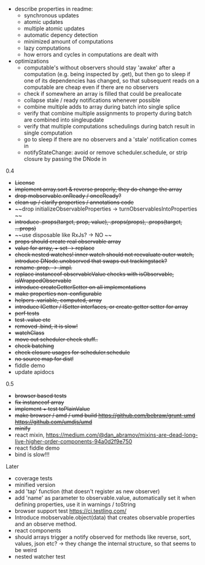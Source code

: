 
* describe properties in readme:
    - synchronous updates
    - atomic updates
    - multiple atomic updates
    - automatic depency detection
    - minimized amount of computations
    - lazy computations
    - how errors and cycles in computations are dealt with
* optimizations
    - computable's without observers should stay 'awake' after a computation (e.g. being inspected by .get),
        but then go to sleep if one of its dependencies has changed, so that subsequent reads on a computable are cheap even if there are no observers
    - check if somewhere an array is filled that could be preallocate
    - collapse stale / ready notifications whenever possible
    - combine multiple adds to array during batch into single splice
    - verify that combine multiple assignments to property during batch are combined into singleupdate
    - verify that multiple computations schedulings during batch result in single computation
    - go to sleep if there are no observers and a 'stale' notification comes in 
    - notifyStateChange: avoid or remove scheduler.schedule, or strip closure by passing the DNode in 
    
0.4
* ~~License~~
* ~~implement array.sort & reverse properly, they do change the array~~
* ~~drop mobservable.onReady / onceReady?~~
* ~~clean up / clarify properties / annotations code~~
* ~~drop initializeObservableProperties -> turnObservablesIntoProperties ~~
* ~~introduce .props(target, prop, value), .props(props), .props(target, ...props)~~
* ~~use disposable like RxJs? -> NO ~~
* ~~props should create real observable array~~
* ~~value for array, + set -> replace~~
* ~~check nested watches! inner watch should not reevaluate outer watch, introduce DNode.unobserved that swaps out trackingstack?~~
* ~~rename .prop. -> .impl.~~
* ~~replace instanceof observableValue checks with isObservable, isWrappedObservable~~
* ~~introduce createGetterSetter on all implementations~~
* ~~make properties non-configurable~~
* ~~helpers .variable, computed, array~~
* ~~introduce IGetter / ISetter interfaces, or create getter setter for array~~
* ~~perf tests~~
* ~~test .value etc~~
* ~~removed .bind, it is slow!~~
* ~~watchClass~~
* ~~move out scheduler check stuff..~~
* ~~check batching~~
* ~~check closure usages for scheduler.schedule~~
* ~~no source map for dist!~~
* fiddle demo
* update apidocs

0.5
* ~~browser based tests~~
* ~~fix instanceof array~~
* ~~implement + test toPlainValue~~
* ~~make browser / amd / umd build https://github.com/bebraw/grunt-umd https://github.com/umdjs/umd~~
* ~~minify~~
* react mixin, https://medium.com/@dan_abramov/mixins-are-dead-long-live-higher-order-components-94a0d2f9e750
* react fiddle demo
* bind is slow!!!

Later

* coverage tests
* minified version
* add 'tap' function (that doesn't register as new observer)
* add 'name' as parameter to observable.value, automatically set it when defining properties, use it in warnings / toString
* browser support test https://ci.testling.com/
* Introduce mobservable.object(data) that creates observable properties and an observe method.
* react components
* should arrays trigger a notify observed for methods like reverse, sort, values, json etc? -> they change the internal structure, so that seems to be weird
* nested watcher test

